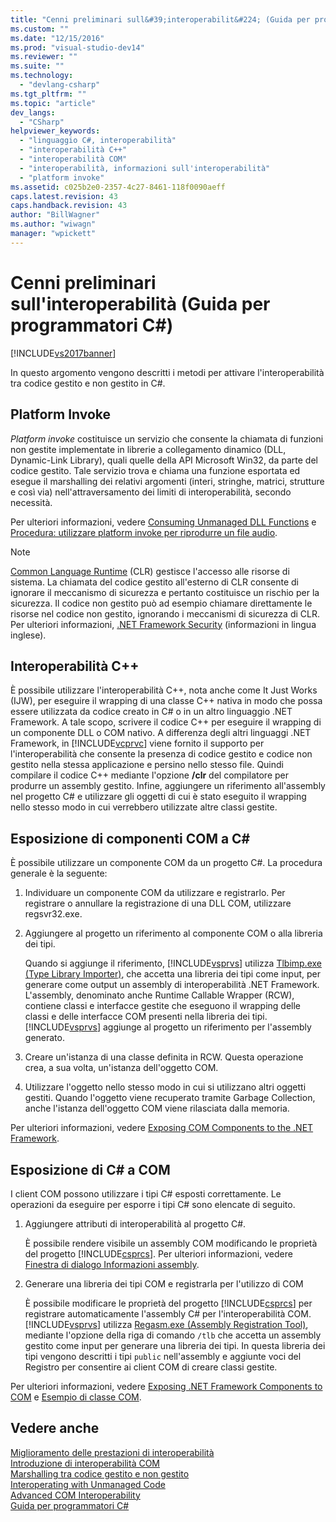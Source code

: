 ```yaml
---
title: "Cenni preliminari sull&#39;interoperabilit&#224; (Guida per programmatori C#) | Microsoft Docs"
ms.custom: ""
ms.date: "12/15/2016"
ms.prod: "visual-studio-dev14"
ms.reviewer: ""
ms.suite: ""
ms.technology: 
  - "devlang-csharp"
ms.tgt_pltfrm: ""
ms.topic: "article"
dev_langs: 
  - "CSharp"
helpviewer_keywords: 
  - "linguaggio C#, interoperabilità"
  - "interoperabilità C++"
  - "interoperabilità COM"
  - "interoperabilità, informazioni sull'interoperabilità"
  - "platform invoke"
ms.assetid: c025b2e0-2357-4c27-8461-118f0090aeff
caps.latest.revision: 43
caps.handback.revision: 43
author: "BillWagner"
ms.author: "wiwagn"
manager: "wpickett"
---
```

# Cenni preliminari sull&#39;interoperabilit&#224; (Guida per programmatori C#)
[!INCLUDE[vs2017banner](../../../csharp/includes/vs2017banner.md)]

In questo argomento vengono descritti i metodi per attivare l'interoperabilità tra codice gestito e non gestito in C\#.  
  
## Platform Invoke  
 *Platform invoke* costituisce un servizio che consente la chiamata di funzioni non gestite implementate in librerie a collegamento dinamico \(DLL, Dynamic\-Link Library\), quali quelle della API Microsoft Win32, da parte del codice gestito.  Tale servizio trova e chiama una funzione esportata ed esegue il marshalling dei relativi argomenti \(interi, stringhe, matrici, strutture e così via\) nell'attraversamento dei limiti di interoperabilità, secondo necessità.  
  
 Per ulteriori informazioni, vedere [Consuming Unmanaged DLL Functions](../Topic/Consuming%20Unmanaged%20DLL%20Functions.md) e [Procedura: utilizzare platform invoke per riprodurre un file audio](../../../csharp/programming-guide/interop/how-to-use-platform-invoke-to-play-a-wave-file.md).  
  
> [!NOTE]
>  [Common Language Runtime](../Topic/Common%20Language%20Runtime%20\(CLR\).md) \(CLR\) gestisce l'accesso alle risorse di sistema.  La chiamata del codice gestito all'esterno di CLR consente di ignorare il meccanismo di sicurezza e pertanto costituisce un rischio per la sicurezza.  Il codice non gestito può ad esempio chiamare direttamente le risorse nel codice non gestito, ignorando i meccanismi di sicurezza di CLR.  Per ulteriori informazioni, [.NET Framework Security](http://go.microsoft.com/fwlink/?LinkId=37122) \(informazioni in lingua inglese\).  
  
## Interoperabilità C\+\+  
 È possibile utilizzare l'interoperabilità C\+\+, nota anche come It Just Works \(IJW\), per eseguire il wrapping di una classe C\+\+ nativa in modo che possa essere utilizzata da codice creato in C\# o in un altro linguaggio .NET Framework.  A tale scopo, scrivere il codice C\+\+ per eseguire il wrapping di un componente DLL o COM nativo.  A differenza degli altri linguaggi .NET Framework, in [!INCLUDE[vcprvc](../../../csharp/programming-guide/interop/includes/vcprvc_md.md)] viene fornito il supporto per l'interoperabilità che consente la presenza di codice gestito e codice non gestito nella stessa applicazione e persino nello stesso file.  Quindi compilare il codice C\+\+ mediante l'opzione **\/clr** del compilatore per produrre un assembly gestito.  Infine, aggiungere un riferimento all'assembly nel progetto C\# e utilizzare gli oggetti di cui è stato eseguito il wrapping nello stesso modo in cui verrebbero utilizzate altre classi gestite.  
  
## Esposizione di componenti COM a C\#  
 È possibile utilizzare un componente COM da un progetto C\#.  La procedura generale è la seguente:  
  
1.  Individuare un componente COM da utilizzare e registrarlo.  Per registrare o annullare la registrazione di una DLL COM, utilizzare regsvr32.exe.  
  
2.  Aggiungere al progetto un riferimento al componente COM o alla libreria dei tipi.  
  
     Quando si aggiunge il riferimento, [!INCLUDE[vsprvs](../../../csharp/includes/vsprvs_md.md)] utilizza [Tlbimp.exe \(Type Library Importer\)](../Topic/Tlbimp.exe%20\(Type%20Library%20Importer\).md), che accetta una libreria dei tipi come input, per generare come output un assembly di interoperabilità .NET Framework.  L'assembly, denominato anche Runtime Callable Wrapper \(RCW\), contiene classi e interfacce gestite che eseguono il wrapping delle classi e delle interfacce COM presenti nella libreria dei tipi.   [!INCLUDE[vsprvs](../../../csharp/includes/vsprvs_md.md)] aggiunge al progetto un riferimento per l'assembly generato.  
  
3.  Creare un'istanza di una classe definita in RCW.  Questa operazione crea, a sua volta, un'istanza dell'oggetto COM.  
  
4.  Utilizzare l'oggetto nello stesso modo in cui si utilizzano altri oggetti gestiti.  Quando l'oggetto viene recuperato tramite Garbage Collection, anche l'istanza dell'oggetto COM viene rilasciata dalla memoria.  
  
 Per ulteriori informazioni, vedere [Exposing COM Components to the .NET Framework](../Topic/Exposing%20COM%20Components%20to%20the%20.NET%20Framework.md).  
  
## Esposizione di C\# a COM  
 I client COM possono utilizzare i tipi C\# esposti correttamente.  Le operazioni da eseguire per esporre i tipi C\# sono elencate di seguito.  
  
1.  Aggiungere attributi di interoperabilità al progetto C\#.  
  
     È possibile rendere visibile un assembly COM modificando le proprietà del progetto [!INCLUDE[csprcs](../../../csharp/includes/csprcs_md.md)].  Per ulteriori informazioni, vedere [Finestra di dialogo Informazioni assembly](/visual-studio/ide/reference/assembly-information-dialog-box).  
  
2.  Generare una libreria dei tipi COM e registrarla per l'utilizzo di COM  
  
     È possibile modificare le proprietà del progetto [!INCLUDE[csprcs](../../../csharp/includes/csprcs_md.md)] per registrare automaticamente l'assembly C\# per l'interoperabilità COM.  [!INCLUDE[vsprvs](../../../csharp/includes/vsprvs_md.md)] utilizza [Regasm.exe \(Assembly Registration Tool\)](../Topic/Regasm.exe%20\(Assembly%20Registration%20Tool\).md), mediante l'opzione della riga di comando `/tlb` che accetta un assembly gestito come input per generare una libreria dei tipi.  In questa libreria dei tipi vengono descritti i tipi `public` nell'assembly e aggiunte voci del Registro per consentire ai client COM di creare classi gestite.  
  
 Per ulteriori informazioni, vedere [Exposing .NET Framework Components to COM](../Topic/Exposing%20.NET%20Framework%20Components%20to%20COM.md) e [Esempio di classe COM](../../../csharp/programming-guide/interop/example-com-class.md).  
  
## Vedere anche  
 [Miglioramento delle prestazioni di interoperabilità](http://go.microsoft.com/fwlink/?LinkId=99564)   
 [Introduzione di interoperabilità COM](http://go.microsoft.com/fwlink/?LinkId=112406)   
 [Marshalling tra codice gestito e non gestito](http://go.microsoft.com/fwlink/?LinkId=112398)   
 [Interoperating with Unmanaged Code](../Topic/Interoperating%20with%20Unmanaged%20Code.md)   
 [Advanced COM Interoperability](http://msdn.microsoft.com/it-it/3ada36e5-2390-4d70-b490-6ad8de92f2fb)   
 [Guida per programmatori C\#](../../../csharp/programming-guide/index.md)